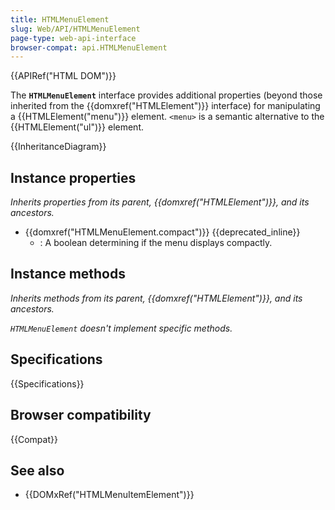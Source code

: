 ```yaml
---
title: HTMLMenuElement
slug: Web/API/HTMLMenuElement
page-type: web-api-interface
browser-compat: api.HTMLMenuElement
---
```


{{APIRef("HTML DOM")}}

The **`HTMLMenuElement`** interface provides additional properties (beyond those inherited from the {{domxref("HTMLElement")}} interface) for manipulating a {{HTMLElement("menu")}} element.
`<menu>` is a semantic alternative to the {{HTMLElement("ul")}} element.

{{InheritanceDiagram}}

## Instance properties

_Inherits properties from its parent, {{domxref("HTMLElement")}}, and its ancestors._

- {{domxref("HTMLMenuElement.compact")}} {{deprecated_inline}}
  - : A boolean determining if the menu displays compactly.

## Instance methods

_Inherits methods from its parent, {{domxref("HTMLElement")}}, and its ancestors._

_`HTMLMenuElement` doesn't implement specific methods._

## Specifications

{{Specifications}}

## Browser compatibility

{{Compat}}

## See also

- {{DOMxRef("HTMLMenuItemElement")}}
